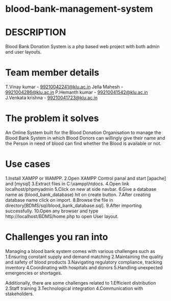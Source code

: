 # blood-bank-management-system


# DESCRIPTION
Blood Bank Donation System is a php based web project with both admin and user layouts.


# Team member details
T.Vinay kumar - 99210042241@klu.ac.in
Jella Mahesh  - 9921004286@klu.ac.in
P.Hemanth kumar - 99210041542@klu.ac.in
J.Venkata krishna - 99210041723@klu.ac.in


# The problem it solves

An Online System built for the Blood Donation Organisation to manage the Blood Bank System in which Blood Donors can willingly give their name and the Person in need of blood can find whether the Blood is available or not.

# Use cases 

1.Install XAMPP or WAMPP.
2.Open XAMPP Control panal and start [apache] and [mysql]
3.Extract files in C:\xampp\htdocs.
4.Open link localhost/phpmyadmin
5.Click on new at side navbar.
6.Give a database name as (blood_bank_database) hit on create button.
7.After creating database name click on import.
8.Browse the file in directory[BDMS/sql/blood_bank_database.sql].
9.After importing successfully.
10.Open any browser and type http://localhost/BDMS/home.php to open User layout.

# Challenges you ran into

Managing a blood bank system comes with various challenges such as 
1.Ensuring constant supply and demand matching
2.Maintaining the quality and safety of blood products
3.Navigating regulatory compliance, tracking inventory
4.Coordinating with hospitals and donors
5.Handling unexpected emergencies or shortages. 

Additionally, there are some challenges related to 
1.Efficient distribution
2.Staff training
3.Technological integration
4.Communication with stakeholders.
